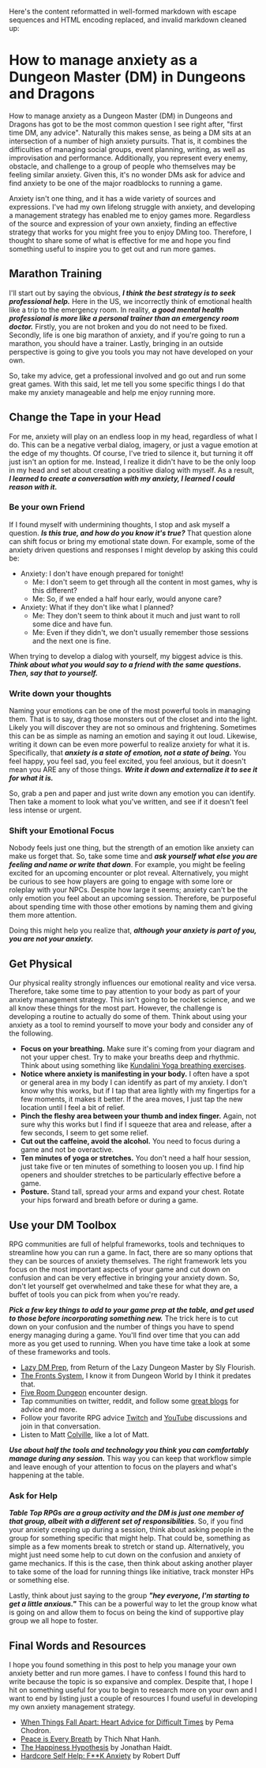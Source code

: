 Here's the content reformatted in well-formed markdown with escape sequences and HTML encoding replaced, and invalid markdown cleaned up:

# How to manage anxiety as a Dungeon Master (DM) in Dungeons and Dragons

How to manage anxiety as a Dungeon Master (DM) in Dungeons and Dragons has got to be the most common question I see right after, "first time DM, any advice". Naturally this makes sense, as being a DM sits at an intersection of a number of high anxiety pursuits. That is, it combines the difficulties of managing social groups, event planning, writing, as well as improvisation and performance. Additionally, you represent every enemy, obstacle, and challenge to a group of people who themselves may be feeling similar anxiety. Given this, it's no wonder DMs ask for advice and find anxiety to be one of the major roadblocks to running a game.

Anxiety isn't one thing, and it has a wide variety of sources and expressions. I've had my own lifelong struggle with anxiety, and developing a management strategy has enabled me to enjoy games more. Regardless of the source and expression of your own anxiety, finding an effective strategy that works for you might free you to enjoy DMing too. Therefore, I thought to share some of what is effective for me and hope you find something useful to inspire you to get out and run more games. 

## Marathon Training

I'll start out by saying the obvious, **_I think the best strategy is to seek professional help._** Here in the US, we incorrectly think of emotional health like a trip to the emergency room. In reality, **_a good mental health professional is more like a personal trainer than an emergency room doctor._** Firstly, you are not broken and you do not need to be fixed. Secondly, life is one big marathon of anxiety, and if you're going to run a marathon, you should have a trainer. Lastly, bringing in an outside perspective is going to give you tools you may not have developed on your own.

So, take my advice, get a professional involved and go out and run some great games. With this said, let me tell you some specific things I do that make my anxiety manageable and help me enjoy running more.

## Change the Tape in your Head

For me, anxiety will play on an endless loop in my head, regardless of what I do. This can be a negative verbal dialog, imagery, or just a vague emotion at the edge of my thoughts. Of course, I've tried to silence it, but turning it off just isn't an option for me. Instead, I realize it didn't have to be the only loop in my head and set about creating a positive dialog with myself. As a result, **_I learned to create a conversation with my anxiety, I learned I could reason with it._**

### Be your own Friend

If I found myself with undermining thoughts, I stop and ask myself a question. **_Is this true, and how do you know it's true?_** That question alone can shift focus or bring my emotional state down. For example, some of the anxiety driven questions and responses I might develop by asking this could be:

* Anxiety: I don't have enough prepared for tonight! 
    * Me: I don't seem to get through all the content in most games, why is this different?
    * Me: So, if we ended a half hour early, would anyone care?
* Anxiety: What if they don't like what I planned?
    * Me: They don't seem to think about it much and just want to roll some dice and have fun.
    * Me: Even if they didn't, we don't usually remember those sessions and the next one is fine.

When trying to develop a dialog with yourself, my biggest advice is this. **_Think about what you would say to a friend with the same questions. Then, say that to yourself._**

### Write down your thoughts

Naming your emotions can be one of the most powerful tools in managing them. That is to say, drag those monsters out of the closet and into the light. Likely you will discover they are not so ominous and frightening. Sometimes this can be as simple as naming an emotion and saying it out loud. Likewise, writing it down can be even more powerful to realize anxiety for what it is. Specifically, that **_anxiety is a state of emotion, not a state of being._** You feel happy, you feel sad, you feel excited, you feel anxious, but it doesn't mean you ARE any of those things. **_Write it down and externalize it to see it for what it is._**

So, grab a pen and paper and just write down any emotion you can identify. Then take a moment to look what you've written, and see if it doesn't feel less intense or urgent.

### Shift your Emotional Focus

Nobody feels just one thing, but the strength of an emotion like anxiety can make us forget that. So, take some time and **_ask yourself what else you are feeling and name or write that down_**. For example, you might be feeling excited for an upcoming encounter or plot reveal. Alternatively, you might be curious to see how players are going to engage with some lore or roleplay with your NPCs. Despite how large it seems; anxiety can't be the only emotion you feel about an upcoming session. Therefore, be purposeful about spending time with those other emotions by naming them and giving them more attention.

Doing this might help you realize that, **_although your anxiety is part of you, you are not your anxiety._**

## Get Physical

Our physical reality strongly influences our emotional reality and vice versa. Therefore, take some time to pay attention to your body as part of your anxiety management strategy. This isn't going to be rocket science, and we all know these things for the most part. However, the challenge is developing a routine to actually do some of them. Think about using your anxiety as a tool to remind yourself to move your body and consider any of the following.

* **Focus on your breathing.** Make sure it's coming from your diagram and not your upper chest. Try to make your breaths deep and rhythmic. Think about using something like [Kundalini Yoga breathing exercises](https://www.yogajournal.com/video/kundalini-breathing-exercise-balance-stressed-energy/).
* **Notice where anxiety is manifesting in your body.** I often have a spot or general area in my body I can identify as part of my anxiety. I don't know why this works, but if I tap that area lightly with my fingertips for a few moments, it makes it better. If the area moves, I just tap the new location until I feel a bit of relief.
* **Pinch the fleshy area between your thumb and index finger.** Again, not sure why this works but I find if I squeeze that area and release, after a few seconds, I seem to get some relief.
* **Cut out the caffeine, avoid the alcohol.** You need to focus during a game and not be overactive. 
* **Ten minutes of yoga or stretches.** You don't need a half hour session, just take five or ten minutes of something to loosen you up. I find hip openers and shoulder stretches to be particularly effective before a game.
* **Posture.** Stand tall, spread your arms and expand your chest. Rotate your hips forward and breath before or during a game.

## Use your DM Toolbox

RPG communities are full of helpful frameworks, tools and techniques to streamline how you can run a game. In fact, there are so many options that they can be sources of anxiety themselves. The right framework lets you focus on the most important aspects of your game and cut down on confusion and can be very effective in bringing your anxiety down. So, don't let yourself get overwhelmed and take these for what they are, a buffet of tools you can pick from when you're ready. 

**_Pick a few key things to add to your game prep at the table, and get used to those before incorporating something new._** The trick here is to cut down on your confusion and the number of things you have to spend energy managing during a game. You'll find over time that you can add more as you get used to running. When you have time take a look at some of these frameworks and tools.

* [Lazy DM Prep](https://slyflourish.com/rotldm_template.html), from Return of the Lazy Dungeon Master by Sly Flourish.
* [The Fronts System](https://www.dungeonworldsrd.com/gamemastering/fronts/), I know it from Dungeon World by I think it predates that.
* [Five Room Dungeon](https://1d4chan.org/wiki/Five_Room_Dungeon) encounter design. 
* Tap communities on twitter, reddit, and follow some [great blogs](/) for advice and more.
* Follow your favorite RPG advice [Twitch](https://www.twitch.tv/optionalrule) and [YouTube](https://www.youtube.com/channel/UCi7AoQ6KbaZQqhdO7heKPqw) discussions and join in that conversation.
* Listen to Matt [Colville](https://www.youtube.com/user/mcolville), like a lot of Matt.

**_Use about half the tools and technology you think you can comfortably manage during any session._** This way you can keep that workflow simple and leave enough of your attention to focus on the players and what's happening at the table. 

### Ask for Help

**_Table Top RPGs are a group activity and the DM is just one member of that group, albeit with a different set of responsibilities_**. So, if you find your anxiety creeping up during a session, think about asking people in the group for something specific that might help. That could be, something as simple as a few moments break to stretch or stand up. Alternatively, you might just need some help to cut down on the confusion and anxiety of game mechanics. If this is the case, then think about asking another player to take some of the load for running things like initiative, track monster HPs or something else. 

Lastly, think about just saying to the group **_"hey everyone, I'm starting to get a little anxious."_** This can be a powerful way to let the group know what is going on and allow them to focus on being the kind of supportive play group we all hope to foster.

## Final Words and Resources

I hope you found something in this post to help you manage your own anxiety better and run more games. I have to confess I found this hard to write because the topic is so expansive and complex. Despite that, I hope I hit on something useful for you to begin to research more on your own and I want to end by listing just a couple of resources I found useful in developing my own anxiety management strategy.

* [When Things Fall Apart: Heart Advice for Difficult Times](https://www.amazon.com/When-Things-Fall-Apart-Difficult/dp/1611803438) by Pema Chodron.
* [Peace is Every Breath](https://www.amazon.com/gp/product/B004HD61H2/ref=dbs_a_def_rwt_bibl_vppi_i5) by Thich Nhat Hanh.
* [The Happiness Hypothesis](https://www.amazon.com/Happiness-Hypothesis-Finding-Modern-Ancient/dp/0465028020) by Jonathan Haidt.
* [Hardcore Self Help: F**K Anxiety](https://www.amazon.com/Hardcore-Self-Help-Robert-Duff-ebook/dp/B00NDO429U) by Robert Duff